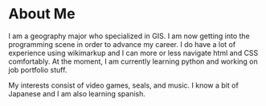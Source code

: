 # About Me
I am a geography major who specialized in GIS. I am now getting into the programming scene in order to advance my career. I do have a lot of experience using wikimarkup and I can more or less navigate html and CSS comfortably.
At the moment, I am currently learning python and working on job portfolio stuff.

My interests consist of video games, seals, and music. I know a bit of Japanese and I am also learning spanish.
